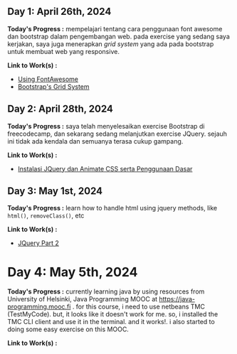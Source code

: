 ## Day 1: April 26th, 2024

**Today's Progress :** mempelajari tentang cara penggunaan font awesome dan bootstrap dalam pengembangan web. pada exercise yang sedang saya kerjakan, saya juga menerapkan *grid system* yang ada pada bootstrap untuk membuat web yang responsive. 

**Link to Work(s) :**
- [Using FontAwesome](./resources/using-fa.md)
- [Bootstrap's Grid System](./resources/bootstrap-grid.md)

## Day 2: April 28th, 2024

**Today's Progress :** saya telah menyelesaikan exercise Bootstrap di freecodecamp, dan sekarang sedang melanjutkan exercise JQuery. sejauh ini tidak ada kendala dan semuanya terasa cukup gampang.

**Link to Work(s) :** 
- [Instalasi JQuery dan Animate CSS serta Penggunaan Dasar](./resources/jquery-animate-intro.md)

## Day 3: May 1st, 2024

**Today's Progress :** learn how to handle html using jquery methods, like `html()`, `removeClass()`, etc

**Link to Work(s) :**
- [JQuery Part 2](./resources/jquery2.md)

# Day 4: May 5th, 2024
**Today's Progress :** currently learning java by using resources from University of Helsinki, Java Programming MOOC at https://java-programming.mooc.fi . for this course, i need to use netbeans TMC (TestMyCode). but, it looks like it doesn't work for me. so, i installed the TMC CLI client and use it in the terminal. and it works!. i also started to doing some easy exercise on this MOOC.

**Link to Work(s) :**
